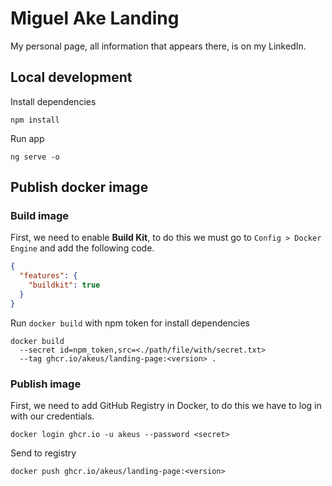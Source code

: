 # Miguel Ake Landing

My personal page, all information that appears there, is on my LinkedIn.

## Local development

Install dependencies

```shell
npm install
```

Run app

```shell
ng serve -o
```

## Publish docker image

### Build image

First, we need to enable **Build Kit**, to do this we must go to `Config > Docker Engine` and add the following code.

```json
{
  "features": {
    "buildkit": true
  }
}
```

Run `docker build` with npm token for install dependencies

```shell
docker build 
  --secret id=npm_token,src=<./path/file/with/secret.txt> 
  --tag ghcr.io/akeus/landing-page:<version> .
```

### Publish image

First, we need to add GitHub Registry in Docker, to do this we have to log in with our credentials.

```
docker login ghcr.io -u akeus --password <secret>
```

Send to registry

```shell
docker push ghcr.io/akeus/landing-page:<version>
```
